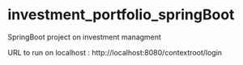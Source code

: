 # investment_portfolio_springBoot
 SpringBoot project on investment managment


URL to run on localhost : http://localhost:8080/contextroot/login
